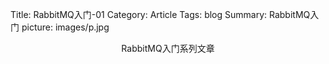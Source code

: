 Title: RabbitMQ入门-01
Category: Article
Tags: blog
Summary: RabbitMQ入门
picture: images/p.jpg


<center>RabbitMQ入门系列文章</center>
